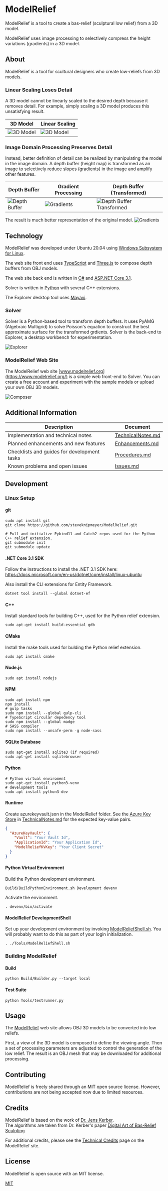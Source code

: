 # ModelRelief

ModelRelief is a tool to create a bas-relief (sculptural low relief) from a 3D model.   

ModelRelief uses image processing to selectively compress the height variations (gradients) in a 3D model.
## About
ModelRelief is a tool for scultural designers who create low-reliefs from 3D models.  

### Linear Scaling Loses Detail
A 3D model cannot be linearly scaled to the desired depth because it removes detail. For example, simply scaling a 3D model produces this unsatisfying result.

|3D Model|Linear Scaling|
|-|-|
|![3D Model](./ModelRelief/Delivery/images/ExplorerModel3D.png)|![3D Model](./ModelRelief/Delivery/images/ExplorerMeshRaw.png)|

### Image Domain Processing Preserves Detail
Instead, better definition of detail can be realized by manipulating the model in the image domain. A depth buffer (height map) is transformed as an image to selectively reduce slopes (gradients) in the image and amplify other features. 

|Depth Buffer|Gradient Processing|Depth Buffer (Transformed)|
|-|-|-|
|![Depth Buffer](./ModelRelief/Delivery/images/ExplorerDepthBufferRaw.png)|![Gradients](./ModelRelief/Delivery/images/ExplorerGradientX.png)|![Depth Buffer Transformed](./ModelRelief/Delivery/images/ExplorerDepthBufferProcessed.png)|

The result is much better representation of the original model.
![Gradients](./ModelRelief/Delivery/images/ExplorerMeshRelief.png)

## Technology

ModelRelief was developed under Ubuntu 20.04 using [Windows Subsystem for Linux](https://docs.microsoft.com/en-us/windows/wsl/about).

The web site front end uses [TypeScript](https://www.typescriptlang.org/) and [Three.js](https://threejs.org/) to compose depth buffers from OBJ models.  

The web site back end is written in [C#](https://docs.microsoft.com/en-us/dotnet/csharp/) and [ASP.NET Core 3.1](https://docs.microsoft.com/en-us/aspnet/core/?view=aspnetcore-3.1).  

Solver is written in [Python](https://www.python.org/) with several C++ extensions.  

The Explorer desktop tool uses [Mayavi](https://docs.enthought.com/mayavi/mayavi/).
### Solver
Solver is a Python-based tool to transform depth buffers. It uses PyAMG (Algebraic Multigrid) to solve Poisson's equation to construct the best approximate surface for the transformed grdients. Solver is the back-end to Explorer, a desktop workbench for experimentation.

![Explorer](./ModelRelief/Delivery/images/Explorer.png)

### ModelRelief Web Site
The ModelRelief web site [www.modelrelief.org](https://www.modelrelief.org/) is a simple web front-end to Solver. You can create a free account and experiment with the sample models or upload your own OBJ 3D models.

![Composer](./ModelRelief/Delivery/images/Composer.png)
## Additional Information

|Description|Document|
|--|--|
|Implementation and technical notes|[TechnicalNotes.md](./ProjectNotes/TechnicalNotes.md)|
|Planned enhancements and new features|[Enhancements.md](./ProjectNotes/Enhancements.md)|
|Checklists and guides for development tasks|[Procedures.md](./ProjectNotes/Procedures.md)|
|Known problems and open issues|[Issues.md](./ProjectNotes/Issues.md)|

## Development
###  Linux Setup
#### git
```
sudo apt install git
git clone https://github.com/steveknipmeyer/ModelRelief.git

# Pull and initialize Pybind11 and Catch2 repos used for the Python C++ relief extension.
git submodule init
git submodule update
```    
#### .NET Core 3.1 SDK  
Follow the instructions to install the .NET 3.1 SDK here:   
https://docs.microsoft.com/en-us/dotnet/core/install/linux-ubuntu

Also install the CLI extensions for Entity Framework.
```
dotnet tool install --global dotnet-ef
```

#### C++
Install standard tools for building C++, used for the Python relief extension.
```
sudo apt-get install build-essential gdb
``` 
#### CMake
Install the make tools used for bulding the Python relief extension.
```
sudo apt install cmake
``` 

#### Node.js
````
sudo apt install nodejs
````
#### NPM 
````
sudo apt install npm
npm install
# gulp tasks
sudo npm install --global gulp-cli
# TypeScript circular depedency tool
sudo npm install --global madge
# SASS compiler
sudo npm install --unsafe-perm -g node-sass
````
#### SQLite Database
```
sudo apt-get install sqlite3 (if required)
sudo apt-get install sqlitebrowser
```
#### Python
```
# Python virtual enviroment
sudo apt-get install python3-venv
# development tools
sudo apt install python3-dev

```  
#### Runtime
Create azurekeyvault.json in the ModelRelief folder. See the [Azure Key Store](./ProjectNotes/TechnicalNotes.md#azure-key-store) in [TechnicalNotes.md](./ProjectNotes/TechnicalNotes.md) for the expected key-value pairs.
```json
{
  "AzureKeyVault": {
    "Vault": "Your Vault Id",
    "ApplicationId": "Your Application Id",
    "ModelReliefKVKey": "Your Client Secret"
  }
}
```
#### Python Virtual Environment
Build the Python development environment.
```
Build/BuildPythonEnvironment.sh Development devenv
```
Activate the environment.
```
. devenv/bin/activate
```

#### ModelRelief DevelopmentShell
Set up your development environment by invoking [ModelReliefShell.sh](./Tools/ModelReliefShell.sh). You will probably want to do this as part of your login initialization. 
```
. ./Tools/ModelReliefShell.sh
```
###  Building ModelRelief
#### Build
```
python Build/Builder.py --target local
``` 
#### Test Suite
```
python Tools/testrunner.py
``` 
## Usage
The [ModelRelief](https://www.modelrelief.org/) web site allows OBJ 3D models to be converted into low reliefs. 

First, a view of the 3D model is composed to define the viewing angle. Then a set of processing parameters are adjusted to control the generation of the low relief. The result is an OBJ mesh that may be downloaded for additional processing.
## Contributing
ModelRelief is freely shared through an MIT open source license. However, contributions are not being  accepted now due to limited resources.
## Credits

ModelRelief is based on the work of [Dr. Jens Kerber](https://www.linkedin.com/in/jens-kerber-30ba4b94/?originalSubdomain=de).   
The algorithms are taken from Dr. Kerber's paper [Digital Art of Bas-Relief Sculpting](https://citeseerx.ist.psu.edu/viewdoc/download?doi=10.1.1.230.1722&rep=rep1&type=pdf)

For additional credits, please see the [Technical Credits](https://www.modelrelief.org/home/credits) page on the ModelRelief site.
## License
ModelRelief is open source with an MIT license.

[MIT](./MIT-License.txt)

